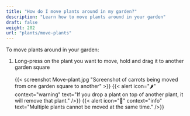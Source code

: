 ```yaml
---
title: "How do I move plants around in my garden?"
description: "Learn how to move plants around in your garden"
draft: false
weight: 202
url: "plants/move-plants"
---
```


To move plants around in your garden:

1. Long-press on the plant you want to move, hold and drag it to another garden square<br /><br />
{{< screenshot Move-plant.jpg "Screenshot of carrots being moved from one garden square to another" >}}
{{< alert icon="🌶️" context="warning" text="If you drop a plant on top of another plant, it will remove that plant." />}}
{{< alert icon="🥬" context="info" text="Multiple plants cannot be moved at the same time." />}}
